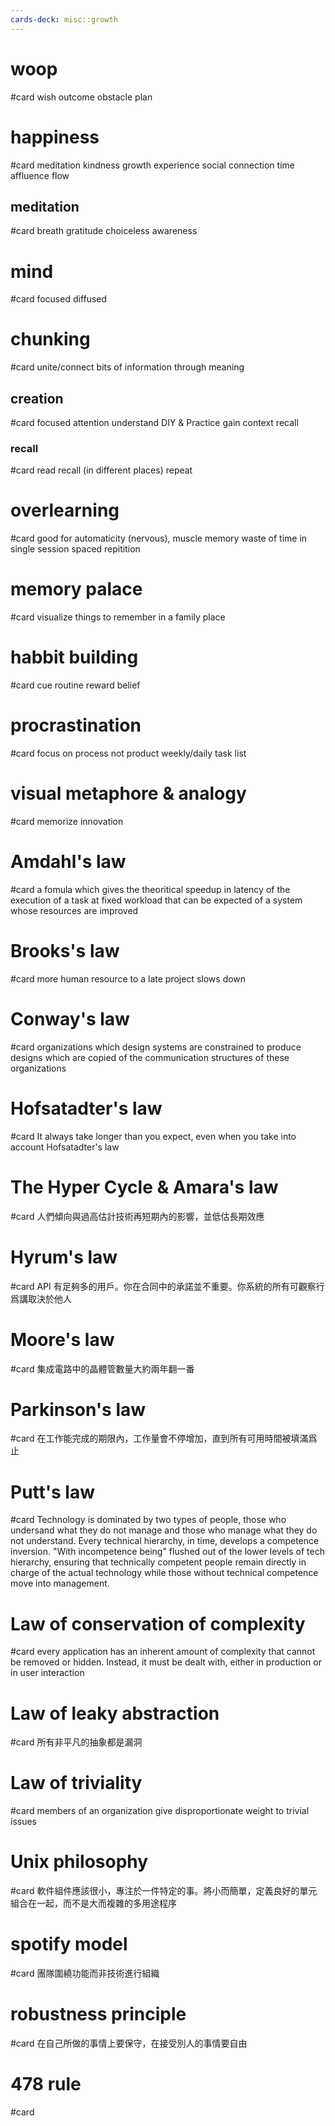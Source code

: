 ```yaml
---
cards-deck: misc::growth
---
```


# woop
#card
wish
outcome
obstacle
plan

# happiness
#card 
meditation
kindness
growth
experience
social connection
time affluence
flow

## meditation
#card 
breath
gratitude
choiceless awareness

# mind
#card
focused
diffused

# chunking
#card
unite/connect bits of information through meaning

## creation
#card 
focused attention
understand
DIY & Practice
gain context
recall

### recall
#card
read
recall (in different places)
repeat

# overlearning
#card 
good for automaticity (nervous), muscle memory
waste of time in single session
spaced repitition

# memory palace
#card 
visualize things to remember in a family place

# habbit building
#card 
cue
routine
reward
belief

# procrastination
#card 
focus on process not product
weekly/daily task list

# visual metaphore & analogy
#card 
memorize
innovation

# Amdahl's law
#card 
a fomula which gives the theoritical speedup in latency of the execution of a task at fixed workload that can be expected of a system whose resources are improved

# Brooks's law
#card 
more human resource to a late project slows down

# Conway's law
#card
organizations which design systems are constrained to produce designs which are copied of the communication structures of these organizations

# Hofsatadter's law
#card 
It always take longer than you expect, even when you take into account Hofsatadter's law

# The Hyper Cycle & Amara's law
#card 
人們傾向與過高估計技術再短期內的影響，並低估長期效應

# Hyrum's law
#card 
API 有足夠多的用戶。你在合同中的承諾並不重要。你系統的所有可觀察行爲講取決於他人

# Moore's law
#card 
集成電路中的晶體管數量大約兩年翻一番

# Parkinson's law
#card 
在工作能完成的期限內，工作量會不停增加，直到所有可用時間被填滿爲止

# Putt's law
#card 
Technology is dominated by two types of people, those who undersand what they do not manage and those who manage what they do not understand. Every technical hierarchy, in time, develops a competence inversion. "With incompetence being" flushed out of the lower levels of tech hierarchy, ensuring that technically competent people remain directly in charge of the actual technology while those without technical competence move into management.

# Law of conservation of complexity
#card 
every application has an inherent amount of complexity that cannot be removed or hidden. Instead, it must be dealt with, either in production or in user interaction

# Law of leaky abstraction
#card 
所有非平凡的抽象都是漏洞

# Law of triviality
#card 
members of an organization give disproportionate weight to trivial issues

# Unix philosophy
#card 
軟件組件應該很小，專注於一件特定的事。將小而簡單，定義良好的單元組合在一起，而不是大而複雜的多用途程序

# spotify model
#card 
團隊圍繞功能而非技術進行組織

# robustness principle
#card 
在自己所做的事情上要保守，在接受別人的事情要自由

# 478 rule
#card 
